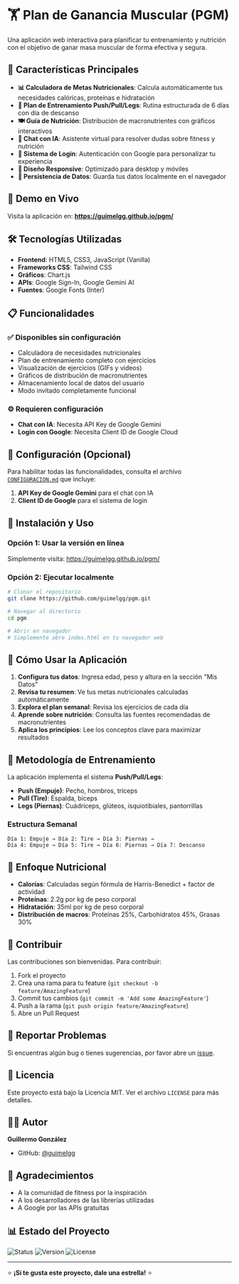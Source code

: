 # 🏋️ Plan de Ganancia Muscular (PGM)

Una aplicación web interactiva para planificar tu entrenamiento y nutrición con el objetivo de ganar masa muscular de forma efectiva y segura.

## 🌟 Características Principales

- **📊 Calculadora de Metas Nutricionales**: Calcula automáticamente tus necesidades calóricas, proteínas e hidratación
- **💪 Plan de Entrenamiento Push/Pull/Legs**: Rutina estructurada de 6 días con día de descanso
- **🍽️ Guía de Nutrición**: Distribución de macronutrientes con gráficos interactivos
- **🤖 Chat con IA**: Asistente virtual para resolver dudas sobre fitness y nutrición
- **👤 Sistema de Login**: Autenticación con Google para personalizar tu experiencia
- **📱 Diseño Responsive**: Optimizado para desktop y móviles
- **💾 Persistencia de Datos**: Guarda tus datos localmente en el navegador

## 🚀 Demo en Vivo

Visita la aplicación en: **https://guimelgg.github.io/pgm/**

## 🛠️ Tecnologías Utilizadas

- **Frontend**: HTML5, CSS3, JavaScript (Vanilla)
- **Frameworks CSS**: Tailwind CSS
- **Gráficos**: Chart.js
- **APIs**: Google Sign-In, Google Gemini AI
- **Fuentes**: Google Fonts (Inter)

## 📋 Funcionalidades

### ✅ Disponibles sin configuración
- Calculadora de necesidades nutricionales
- Plan de entrenamiento completo con ejercicios
- Visualización de ejercicios (GIFs y videos)
- Gráficos de distribución de macronutrientes
- Almacenamiento local de datos del usuario
- Modo invitado completamente funcional

### ⚙️ Requieren configuración
- **Chat con IA**: Necesita API Key de Google Gemini
- **Login con Google**: Necesita Client ID de Google Cloud

## 🔧 Configuración (Opcional)

Para habilitar todas las funcionalidades, consulta el archivo [`CONFIGURACION.md`](CONFIGURACION.md) que incluye:

1. **API Key de Google Gemini** para el chat con IA
2. **Client ID de Google** para el sistema de login

## 📱 Instalación y Uso

### Opción 1: Usar la versión en línea
Simplemente visita: https://guimelgg.github.io/pgm/

### Opción 2: Ejecutar localmente
```bash
# Clonar el repositorio
git clone https://github.com/guimelgg/pgm.git

# Navegar al directorio
cd pgm

# Abrir en navegador
# Simplemente abre index.html en tu navegador web
```

## 📖 Cómo Usar la Aplicación

1. **Configura tus datos**: Ingresa edad, peso y altura en la sección "Mis Datos"
2. **Revisa tu resumen**: Ve tus metas nutricionales calculadas automáticamente
3. **Explora el plan semanal**: Revisa los ejercicios de cada día
4. **Aprende sobre nutrición**: Consulta las fuentes recomendadas de macronutrientes
5. **Aplica los principios**: Lee los conceptos clave para maximizar resultados

## 🎯 Metodología de Entrenamiento

La aplicación implementa el sistema **Push/Pull/Legs**:

- **Push (Empuje)**: Pecho, hombros, tríceps
- **Pull (Tire)**: Espalda, bíceps
- **Legs (Piernas)**: Cuádriceps, glúteos, isquiotibiales, pantorrillas

### Estructura Semanal
```
Día 1: Empuje → Día 2: Tire → Día 3: Piernas → 
Día 4: Empuje → Día 5: Tire → Día 6: Piernas → Día 7: Descanso
```

## 🍎 Enfoque Nutricional

- **Calorías**: Calculadas según fórmula de Harris-Benedict + factor de actividad
- **Proteínas**: 2.2g por kg de peso corporal
- **Hidratación**: 35ml por kg de peso corporal
- **Distribución de macros**: Proteínas 25%, Carbohidratos 45%, Grasas 30%

## 🤝 Contribuir

Las contribuciones son bienvenidas. Para contribuir:

1. Fork el proyecto
2. Crea una rama para tu feature (`git checkout -b feature/AmazingFeature`)
3. Commit tus cambios (`git commit -m 'Add some AmazingFeature'`)
4. Push a la rama (`git push origin feature/AmazingFeature`)
5. Abre un Pull Request

## 🐛 Reportar Problemas

Si encuentras algún bug o tienes sugerencias, por favor abre un [issue](https://github.com/guimelgg/pgm/issues).

## 📄 Licencia

Este proyecto está bajo la Licencia MIT. Ver el archivo `LICENSE` para más detalles.

## 👨‍💻 Autor

**Guillermo González**
- GitHub: [@guimelgg](https://github.com/guimelgg)

## 🙏 Agradecimientos

- A la comunidad de fitness por la inspiración
- A los desarrolladores de las librerías utilizadas
- A Google por las APIs gratuitas

## 📊 Estado del Proyecto

![Status](https://img.shields.io/badge/Status-Activo-brightgreen)
![Version](https://img.shields.io/badge/Version-1.0.0-blue)
![License](https://img.shields.io/badge/License-MIT-yellow)

---

⭐ **¡Si te gusta este proyecto, dale una estrella!** ⭐
